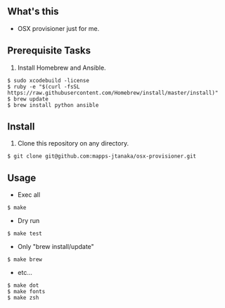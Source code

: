 ## What's this
* OSX provisioner just for me.

## Prerequisite Tasks
1. Install Homebrew and Ansible.
```
$ sudo xcodebuild -license
$ ruby -e "$(curl -fsSL https://raw.githubusercontent.com/Homebrew/install/master/install)"
$ brew update
$ brew install python ansible
```

## Install
1. Clone this repository on any directory.
```
$ git clone git@github.com:mapps-jtanaka/osx-provisioner.git
```

## Usage
* Exec all
```
$ make
```

* Dry run
```
$ make test
```

* Only "brew install/update"
```
$ make brew
```

* etc...
```
$ make dot
$ make fonts
$ make zsh
```

